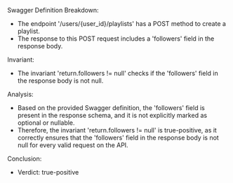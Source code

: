 Swagger Definition Breakdown:
- The endpoint '/users/{user_id}/playlists' has a POST method to create a playlist.
- The response to this POST request includes a 'followers' field in the response body.

Invariant:
- The invariant 'return.followers != null' checks if the 'followers' field in the response body is not null.

Analysis:
- Based on the provided Swagger definition, the 'followers' field is present in the response schema, and it is not explicitly marked as optional or nullable.
- Therefore, the invariant 'return.followers != null' is true-positive, as it correctly ensures that the 'followers' field in the response body is not null for every valid request on the API.

Conclusion:
- Verdict: true-positive
